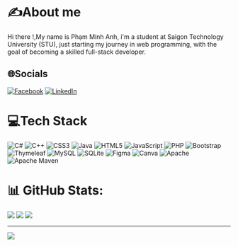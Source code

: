 # ✍️About me
Hi there !,My name is Phạm Minh Anh, i'm a student at Saigon Technology University (STU), just starting my journey in web programming, with the goal of becoming a skilled full-stack developer.

## 🌐Socials
[![Facebook](https://img.shields.io/badge/Facebook-%231877F2.svg?logo=Facebook&logoColor=white)](https://facebook.com/https://www.facebook.com/pmanh116) [![LinkedIn](https://img.shields.io/badge/LinkedIn-%230077B5.svg?logo=linkedin&logoColor=white)](https://linkedin.com/in/https://www.linkedin.com/in/phamminhanh1106/) 

# 💻Tech Stack
![C#](https://img.shields.io/badge/c%23-%23239120.svg?style=flat-square&logo=c-sharp&logoColor=white) ![C++](https://img.shields.io/badge/c++-%2300599C.svg?style=flat-square&logo=c%2B%2B&logoColor=white) ![CSS3](https://img.shields.io/badge/css3-%231572B6.svg?style=flat-square&logo=css3&logoColor=white) ![Java](https://img.shields.io/badge/java-%23ED8B00.svg?style=flat-square&logo=java&logoColor=white) ![HTML5](https://img.shields.io/badge/html5-%23E34F26.svg?style=flat-square&logo=html5&logoColor=white) ![JavaScript](https://img.shields.io/badge/javascript-%23323330.svg?style=flat-square&logo=javascript&logoColor=%23F7DF1E) ![PHP](https://img.shields.io/badge/php-%23777BB4.svg?style=flat-square&logo=php&logoColor=white) ![Bootstrap](https://img.shields.io/badge/bootstrap-%23563D7C.svg?style=flat-square&logo=bootstrap&logoColor=white) ![Thymeleaf](https://img.shields.io/badge/Thymeleaf-%23005C0F.svg?style=flat-square&logo=Thymeleaf&logoColor=white) ![MySQL](https://img.shields.io/badge/mysql-%2300f.svg?style=flat-square&logo=mysql&logoColor=white) ![SQLite](https://img.shields.io/badge/sqlite-%2307405e.svg?style=flat-square&logo=sqlite&logoColor=white) 	![Figma](https://img.shields.io/badge/figma-%23F24E1E.svg?style=flat-square&logo=figma&logoColor=white) ![Canva](https://img.shields.io/badge/Canva-%2300C4CC.svg?style=flat-square&logo=Canva&logoColor=white) ![Apache](https://img.shields.io/badge/apache-%23D42029.svg?style=flat-square&logo=apache&logoColor=white) ![Apache Maven](https://img.shields.io/badge/Apache%20Maven-C71A36?style=flat-square&logo=Apache%20Maven&logoColor=white)
# 📊 GitHub Stats:
![](https://github-readme-stats.vercel.app/api?username=PhamMinhAnh1106&theme=dracula&hide_border=false&include_all_commits=true&count_private=true)
![](https://github-readme-streak-stats.herokuapp.com/?user=PhamMinhAnh1106&theme=dracula&hide_border=false)
![](https://github-readme-stats.vercel.app/api/top-langs/?username=PhamMinhAnh1106&theme=dracula&hide_border=false&include_all_commits=true&count_private=true&layout=compact)

---
[![](https://visitcount.itsvg.in/api?id=PhamMinhAnh1106&icon=0&color=0)](https://visitcount.itsvg.in)




